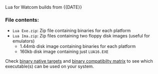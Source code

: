 Lua for Watcom builds from {{DATE}}

### File contents:

- `Lua Exe.zip`: Zip file containing binaries for each platform
- `Lua Ima.zip`: Zip files containing two floppy disk images (useful for emulators)
    - 1.44mb disk image containing binaries for each platform
    - 160kb disk image containing just `LUA16.EXE`

Check [binary native targets](https://github.com/Lethja/lua-watcom#binary-native-targets) 
and [binary compatibilty matrix](https://github.com/Lethja/lua-watcom#binary-compatibility-matrix) 
to see which executable(s) can be used on your system.